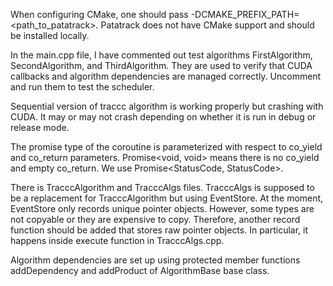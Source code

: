 When configuring CMake, one should pass -DCMAKE_PREFIX_PATH=<path_to_patatrack>.
Patatrack does not have CMake support and should be installed locally.

In the main.cpp file, I have commented out test algorithms FirstAlgorithm, SecondAlgorithm, and ThirdAlgorithm.
They are used to verify that CUDA callbacks and algorithm dependencies are managed correctly.
Uncomment and run them to test the scheduler.

Sequential version of traccc algorithm is working properly but crashing with CUDA. It may or may not crash
depending on whether it is run in debug or release mode.

The promise type of the coroutine is parameterized with respect to co_yield and co_return parameters. Promise<void, void>
means there is no co_yield and empty co_return. We use Promise<StatusCode, StatusCode>.

There is TracccAlgorithm and TracccAlgs files. TracccAlgs is supposed to be a replacement for TracccAlgorithm but
using EventStore. At the moment, EventStore only records unique pointer objects. However, some types are not
copyable or they are expensive to copy. Therefore, another record function should be added that stores raw pointer objects.
In particular, it happens inside execute function in TracccAlgs.cpp.

Algorithm dependencies are set up using protected member functions addDependency and addProduct of AlgorithmBase base class.

